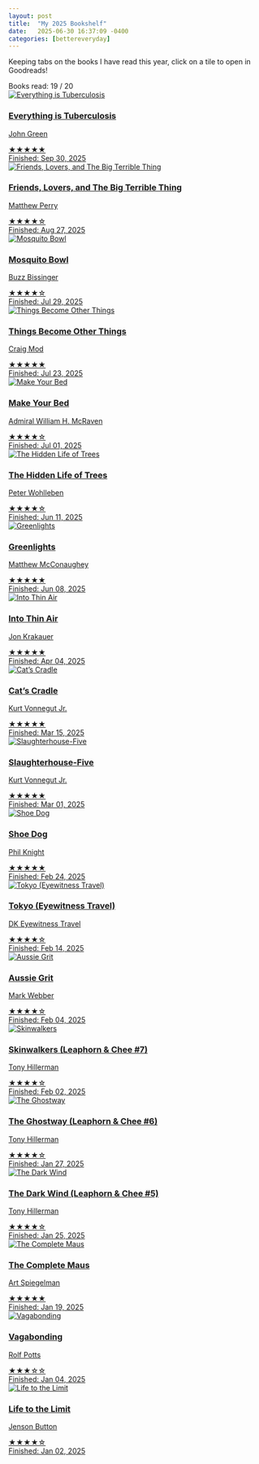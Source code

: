```yaml
---
layout: post
title:  "My 2025 Bookshelf"
date:   2025-06-30 16:37:09 -0400
categories: [bettereveryday]
---
```

Keeping tabs on the books I have read this year, click on a tile to open in Goodreads!

<div class="bookshelf-goal-meter">
  <span class="goal-label">Books read:</span>
  <span class="goal-current">19</span>
  <span class="goal-divider">/</span>
  <span class="goal-total">20</span>
  <div class="goal-meter-bar">
    <div class="goal-meter-fill" style="width: 90%"></div>
  </div>
</div>

<div class="bookshelf-grid">

  <a class="bookshelf-item" href="https://www.goodreads.com/book/show/220341389-everything-is-tuberculosis" target="_blank">
    <img src="/assets/bookshelf/tuberculosis.jpg" alt="Everything is Tuberculosis" class="bookshelf-cover">
    <div class="bookshelf-content">
      <h3>Everything is Tuberculosis</h3>
      <p>John Green</p>
      <div class="bookshelf-rating">★★★★★</div>
      <div class="bookshelf-date">Finished: Sep 30, 2025</div>
    </div>
  </a>

  <a class="bookshelf-item" href="https://www.goodreads.com/book/show/59641216-friends-lovers-and-the-big-terrible-thing" target="_blank">
    <img src="/assets/bookshelf/friends.jpg" alt="Friends, Lovers, and The Big Terrible Thing" class="bookshelf-cover">
    <div class="bookshelf-content">
      <h3>Friends, Lovers, and The Big Terrible Thing</h3>
      <p>Matthew Perry</p>
      <div class="bookshelf-rating">★★★★☆</div>
      <div class="bookshelf-date">Finished: Aug 27, 2025</div>
    </div>
  </a>

  <a class="bookshelf-item" href="https://www.goodreads.com/book/show/58984654-the-mosquito-bowl" target="_blank">
    <img src="/assets/bookshelf/mosquito-bowl.jpg" alt="Mosquito Bowl" class="bookshelf-cover">
    <div class="bookshelf-content">
      <h3>Mosquito Bowl</h3>
      <p>Buzz Bissinger</p>
      <div class="bookshelf-rating">★★★★☆</div>
      <div class="bookshelf-date">Finished: Jul 29, 2025</div>
    </div>
  </a>

  <a class="bookshelf-item" href="https://www.goodreads.com/book/show/217245583-things-become-other-things" target="_blank">
    <img src="/assets/bookshelf/things-become-other-things.jpg" alt="Things Become Other Things" class="bookshelf-cover">
    <div class="bookshelf-content">
      <h3>Things Become Other Things</h3>
      <p>Craig Mod</p>
      <div class="bookshelf-rating">★★★★★</div>
      <div class="bookshelf-date">Finished: Jul 23, 2025</div>
    </div>
  </a>

  <a class="bookshelf-item" href="https://www.goodreads.com/book/show/31423133-make-your-bed" target="_blank">
    <img src="/assets/bookshelf/make-your-bed.jpg" alt="Make Your Bed" class="bookshelf-cover">
    <div class="bookshelf-content">
      <h3>Make Your Bed</h3>
      <p>Admiral William H. McRaven</p>
      <div class="bookshelf-rating">★★★★☆</div>
      <div class="bookshelf-date">Finished: Jul 01, 2025</div>
    </div>
  </a>

  <a class="bookshelf-item" href="https://www.goodreads.com/book/show/28256439-the-hidden-life-of-trees" target="_blank">
    <img src="/assets/bookshelf/hidden-life-of-trees.jpg" alt="The Hidden Life of Trees" class="bookshelf-cover">
    <div class="bookshelf-content">
      <h3>The Hidden Life of Trees</h3>
      <p>Peter Wohlleben</p>
      <div class="bookshelf-rating">★★★★☆</div>
      <div class="bookshelf-date">Finished: Jun 11, 2025</div>
    </div>
  </a>

  <a class="bookshelf-item" href="http://goodreads.com/book/show/52838315-greenlights" target="_blank">
    <img src="/assets/bookshelf/greenlights.jpg" alt="Greenlights" class="bookshelf-cover">
    <div class="bookshelf-content">
      <h3>Greenlights</h3>
      <p>Matthew McConaughey</p>
      <div class="bookshelf-rating">★★★★★</div>
      <div class="bookshelf-date">Finished: Jun 08, 2025</div>
    </div>
  </a>

  <a class="bookshelf-item" href="https://www.goodreads.com/book/show/1898.Into_Thin_Air" target="_blank">
    <img src="/assets/bookshelf/into-thin-air.jpg" alt="Into Thin Air" class="bookshelf-cover">
    <div class="bookshelf-content">
      <h3>Into Thin Air</h3>
      <p>Jon Krakauer</p>
      <div class="bookshelf-rating">★★★★★</div>
      <div class="bookshelf-date">Finished: Apr 04, 2025</div>
    </div>
  </a>

  <a class="bookshelf-item" href="https://www.goodreads.com/book/show/135479.Cat_s_Cradle" target="_blank">
    <img src="/assets/bookshelf/cats-cradle.jpg" alt="Cat’s Cradle" class="bookshelf-cover">
    <div class="bookshelf-content">
      <h3>Cat’s Cradle</h3>
      <p>Kurt Vonnegut Jr.</p>
      <div class="bookshelf-rating">★★★★★</div>
      <div class="bookshelf-date">Finished: Mar 15, 2025</div>
    </div>
  </a>

  <a class="bookshelf-item" href="https://www.goodreads.com/book/show/4981.Slaughterhouse_Five" target="_blank">
    <img src="/assets/bookshelf/slaughterhouse-five.jpg" alt="Slaughterhouse-Five" class="bookshelf-cover">
    <div class="bookshelf-content">
      <h3>Slaughterhouse-Five</h3>
      <p>Kurt Vonnegut Jr.</p>
      <div class="bookshelf-rating">★★★★★</div>
      <div class="bookshelf-date">Finished: Mar 01, 2025</div>
    </div>
  </a>

  <a class="bookshelf-item" href="https://www.goodreads.com/book/show/27220736-shoe-dog" target="_blank">
    <img src="/assets/bookshelf/shoe-dog.jpg" alt="Shoe Dog" class="bookshelf-cover">
    <div class="bookshelf-content">
      <h3>Shoe Dog</h3>
      <p>Phil Knight</p>
      <div class="bookshelf-rating">★★★★★</div>
      <div class="bookshelf-date">Finished: Feb 24, 2025</div>
    </div>
  </a>

  <a class="bookshelf-item" href="https://www.goodreads.com/book/show/17713680-tokyo" target="_blank">
    <img src="/assets/bookshelf/tokyo.jpg" alt="Tokyo (Eyewitness Travel)" class="bookshelf-cover">
    <div class="bookshelf-content">
      <h3>Tokyo (Eyewitness Travel)</h3>
      <p>DK Eyewitness Travel</p>
      <div class="bookshelf-rating">★★★★☆</div>
      <div class="bookshelf-date">Finished: Feb 14, 2025</div>
    </div>
  </a>

  <a class="bookshelf-item" href="https://www.goodreads.com/book/show/26023669-aussie-grit" target="_blank">
    <img src="/assets/bookshelf/aussie-grit.jpg" alt="Aussie Grit" class="bookshelf-cover">
    <div class="bookshelf-content">
      <h3>Aussie Grit</h3>
      <p>Mark Webber</p>
      <div class="bookshelf-rating">★★★★☆</div>
      <div class="bookshelf-date">Finished: Feb 04, 2025</div>
    </div>
  </a>

  <a class="bookshelf-item" href="https://www.goodreads.com/book/show/48162.Skinwalkers" target="_blank">
    <img src="/assets/bookshelf/skinwalkers.jpg" alt="Skinwalkers" class="bookshelf-cover">
    <div class="bookshelf-content">
      <h3>Skinwalkers (Leaphorn & Chee #7)</h3>
      <p>Tony Hillerman</p>
      <div class="bookshelf-rating">★★★★☆</div>
      <div class="bookshelf-date">Finished: Feb 02, 2025</div>
    </div>
  </a>

  <a class="bookshelf-item" href="https://www.goodreads.com/book/show/48118.The_Ghostway" target="_blank">
    <img src="/assets/bookshelf/the-ghostway.jpg" alt="The Ghostway" class="bookshelf-cover">
    <div class="bookshelf-content">
      <h3>The Ghostway (Leaphorn & Chee #6)</h3>
      <p>Tony Hillerman</p>
      <div class="bookshelf-rating">★★★★☆</div>
      <div class="bookshelf-date">Finished: Jan 27, 2025</div>
    </div>
  </a>

  <a class="bookshelf-item" href="https://www.goodreads.com/book/show/48093" target="_blank">
    <img src="/assets/bookshelf/the-dark-wind.jpg" alt="The Dark Wind" class="bookshelf-cover">
    <div class="bookshelf-content">
      <h3>The Dark Wind (Leaphorn & Chee #5)</h3>
      <p>Tony Hillerman</p>
      <div class="bookshelf-rating">★★★★☆</div>
      <div class="bookshelf-date">Finished: Jan 25, 2025</div>
    </div>
  </a>

  <a class="bookshelf-item" href="https://www.goodreads.com/book/show/15195.The_Complete_Maus" target="_blank">
    <img src="/assets/bookshelf/complete-maus.jpg" alt="The Complete Maus" class="bookshelf-cover">
    <div class="bookshelf-content">
      <h3>The Complete Maus</h3>
      <p>Art Spiegelman</p>
      <div class="bookshelf-rating">★★★★★</div>
      <div class="bookshelf-date">Finished: Jan 19, 2025</div>
    </div>
  </a>

  <a class="bookshelf-item" href="https://www.goodreads.com/book/show/100247.Vagabonding" target="_blank">
    <img src="/assets/bookshelf/vagabonding.jpg" alt="Vagabonding" class="bookshelf-cover">
    <div class="bookshelf-content">
      <h3>Vagabonding</h3>
      <p>Rolf Potts</p>
      <div class="bookshelf-rating">★★★☆☆</div>
      <div class="bookshelf-date">Finished: Jan 04, 2025</div>
    </div>
  </a>

  <a class="bookshelf-item" href="https://www.goodreads.com/book/show/35441224-life-to-the-limit" target="_blank">
    <img src="/assets/bookshelf/life-to-the-limit.jpg" alt="Life to the Limit" class="bookshelf-cover">
    <div class="bookshelf-content">
      <h3>Life to the Limit</h3>
      <p>Jenson Button</p>
      <div class="bookshelf-rating">★★★★☆</div>
      <div class="bookshelf-date">Finished: Jan 02, 2025</div>
    </div>
  </a>

</div>